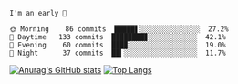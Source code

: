 <!--START_SECTION:productive-box-in-readme-->
```text
I'm an early 🐥

🌞 Morning    86 commits  █████▋░░░░░░░░░░░░░░░  27.2%
🌆 Daytime   133 commits  ████████▊░░░░░░░░░░░░  42.1%
🌃 Evening    60 commits  ███▉░░░░░░░░░░░░░░░░░  19.0%
🌚 Night      37 commits  ██▍░░░░░░░░░░░░░░░░░░  11.7%
```
<!--END_SECTION:productive-box-in-readme-->
[![Anurag's GitHub stats](https://github-readme-stats.vercel.app/api?username=tykeaboyloy&count_private=true&theme=vue-light&show_icons=true)](https://github.com/anuraghazra/github-readme-stats)
[![Top Langs](https://github-readme-stats.vercel.app/api/top-langs/?username=tykeaboyloy&layout=compact&theme=vue-light&langs_count=8)](https://github.com/anuraghazra/github-readme-stats)
